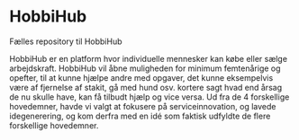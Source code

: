 # HobbiHub
Fælles repository til HobbiHub

HobbiHub er en platform hvor individuelle mennesker kan købe eller sælge arbejdskraft.
HobbiHub vil åbne muligheden for minimum femtenårige og opefter, til at kunne hjælpe andre med opgaver, det kunne eksempelvis være af fjernelse af stakit, gå med hund osv. kortere sagt hvad end årsag de nu skulle have, kan få tilbudt hjælp og vice versa. 
Ud fra de 4 forskellige hovedemner, havde vi valgt at fokusere på serviceinnovation, og lavede idegenerering, og kom derfra med en idé som faktisk udfyldte de flere forskellige hovedemner.
